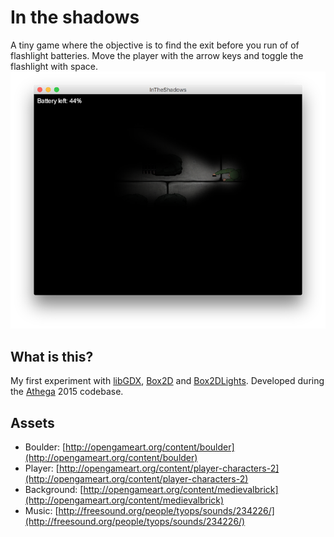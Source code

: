 # In the shadows
A tiny game where the objective is to find the exit before you run of of flashlight batteries. Move the player with 
the arrow keys and toggle the flashlight with space.
![Screenshot](screenshot.png)

## What is this?
My first experiment with [libGDX](https://libgdx.badlogicgames.com/), [Box2D](http://box2d.org/) 
and [Box2DLights](https://github.com/libgdx/box2dlights). Developed during the [Athega](http://athega.se) 2015 codebase.

## Assets

* Boulder: [http://opengameart.org/content/boulder](http://opengameart.org/content/boulder)
* Player: [http://opengameart.org/content/player-characters-2](http://opengameart.org/content/player-characters-2)
* Background: [http://opengameart.org/content/medievalbrick](http://opengameart.org/content/medievalbrick)
* Music: [http://freesound.org/people/tyops/sounds/234226/](http://freesound.org/people/tyops/sounds/234226/)